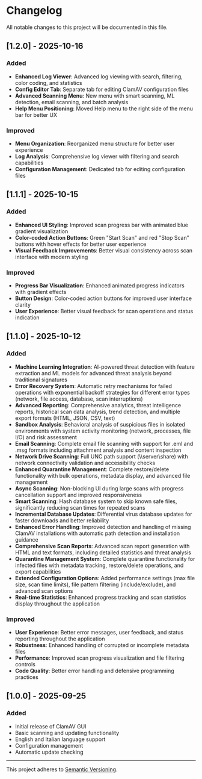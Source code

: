 # Changelog

All notable changes to this project will be documented in this file.

## [1.2.0] - 2025-10-16

### Added

- **Enhanced Log Viewer**: Advanced log viewing with search, filtering, color coding, and statistics
- **Config Editor Tab**: Separate tab for editing ClamAV configuration files
- **Advanced Scanning Menu**: New menu with smart scanning, ML detection, email scanning, and batch analysis
- **Help Menu Positioning**: Moved Help menu to the right side of the menu bar for better UX

### Improved

- **Menu Organization**: Reorganized menu structure for better user experience
- **Log Analysis**: Comprehensive log viewer with filtering and search capabilities
- **Configuration Management**: Dedicated tab for editing configuration files

## [1.1.1] - 2025-10-15

### Added

- **Enhanced UI Styling**: Improved scan progress bar with animated blue gradient visualization
- **Color-coded Action Buttons**: Green "Start Scan" and red "Stop Scan" buttons with hover effects for better user experience
- **Visual Feedback Improvements**: Better visual consistency across scan interface with modern styling

### Improved

- **Progress Bar Visualization**: Enhanced animated progress indicators with gradient effects
- **Button Design**: Color-coded action buttons for improved user interface clarity
- **User Experience**: Better visual feedback for scan operations and status indication

## [1.1.0] - 2025-10-12

### Added

- **Machine Learning Integration**: AI-powered threat detection with feature extraction and ML models for advanced threat analysis beyond traditional signatures
- **Error Recovery System**: Automatic retry mechanisms for failed operations with exponential backoff strategies for different error types (network, file access, database, scan interruptions)
- **Advanced Reporting**: Comprehensive analytics, threat intelligence reports, historical scan data analysis, trend detection, and multiple export formats (HTML, JSON, CSV, text)
- **Sandbox Analysis**: Behavioral analysis of suspicious files in isolated environments with system activity monitoring (network, processes, file I/O) and risk assessment
- **Email Scanning**: Complete email file scanning with support for .eml and .msg formats including attachment analysis and content inspection
- **Network Drive Scanning**: Full UNC path support (\\\\server\\share) with network connectivity validation and accessibility checks
- **Enhanced Quarantine Management**: Complete restore/delete functionality with bulk operations, metadata display, and advanced file management
- **Async Scanning**: Non-blocking UI during large scans with progress cancellation support and improved responsiveness
- **Smart Scanning**: Hash database system to skip known safe files, significantly reducing scan times for repeated scans
- **Incremental Database Updates**: Differential virus database updates for faster downloads and better reliability
- **Enhanced Error Handling**: Improved detection and handling of missing ClamAV installations with automatic path detection and installation guidance
- **Comprehensive Scan Reports**: Advanced scan report generation with HTML and text formats, including detailed statistics and threat analysis
- **Quarantine Management System**: Complete quarantine functionality for infected files with metadata tracking, restore/delete operations, and export capabilities
- **Extended Configuration Options**: Added performance settings (max file size, scan time limits), file pattern filtering (include/exclude), and advanced scan options
- **Real-time Statistics**: Enhanced progress tracking and scan statistics display throughout the application

### Improved

- **User Experience**: Better error messages, user feedback, and status reporting throughout the application
- **Robustness**: Enhanced handling of corrupted or incomplete metadata files
- **Performance**: Improved scan progress visualization and file filtering controls
- **Code Quality**: Better error handling and defensive programming practices

## [1.0.0] - 2025-09-25

### Added

- Initial release of ClamAV GUI
- Basic scanning and updating functionality
- English and Italian language support
- Configuration management
- Automatic update checking

---

This project adheres to [Semantic Versioning](https://semver.org/spec/v2.0.0.html).
